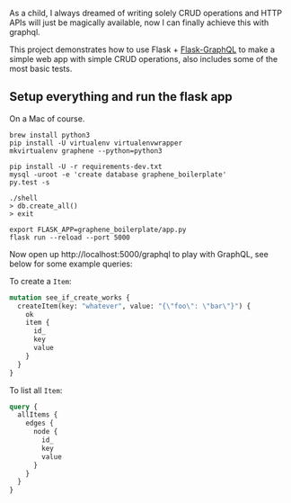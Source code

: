 As a child, I always dreamed of writing solely CRUD operations and HTTP APIs will just be magically available, now I can finally achieve this with graphql.

This project demonstrates how to use Flask + [Flask-GraphQL](http://docs.graphene-python.org/projects/sqlalchemy/en/latest/tutorial/#creating-graphql-and-graphiql-views-in-flask) to make a simple web app with simple CRUD operations, also includes some of the most basic tests.

## Setup everything and run the flask app

On a Mac of course.

```shell
brew install python3
pip install -U virtualenv virtualenvwrapper
mkvirtualenv graphene --python=python3

pip install -U -r requirements-dev.txt
mysql -uroot -e 'create database graphene_boilerplate'
py.test -s

./shell
> db.create_all()
> exit

export FLASK_APP=graphene_boilerplate/app.py
flask run --reload --port 5000
```

Now open up http://localhost:5000/graphql to play with GraphQL, see below for some example queries:

To create a `Item`:

```graphql
mutation see_if_create_works {
  createItem(key: "whatever", value: "{\"foo\": \"bar\"}") {
    ok
    item {
      id_
      key
      value
    }
  }
}
```

To list all `Item`:

```graphql
query {
  allItems {
    edges {
      node {
        id_
        key
        value
      }
    }
  }
}
```

